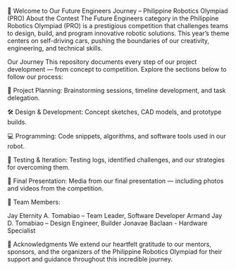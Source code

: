 🚀 Welcome to Our Future Engineers Journey – Philippine Robotics Olympiad (PRO)
About the Contest
The Future Engineers category in the Philippine Robotics Olympiad (PRO) is a prestigious competition that challenges teams to design, build, and program innovative robotic solutions. This year’s theme centers on self-driving cars, pushing the boundaries of our creativity, engineering, and technical skills.

Our Journey
This repository documents every step of our project development — from concept to competition. Explore the sections below to follow our process:

🧠 Project Planning: Brainstorming sessions, timeline development, and task delegation.

🛠️ Design & Development: Concept sketches, CAD models, and prototype builds.

💻 Programming: Code snippets, algorithms, and software tools used in our robot.

🧪 Testing & Iteration: Testing logs, identified challenges, and our strategies for overcoming them.

🎥 Final Presentation: Media from our final presentation — including photos and videos from the competition.

👥 Team Members:

Jay Eternity A. Tomabiao – Team Leader, Software Developer
Armand Jay D. Tomabiao – Design Engineer, Builder
Jonavae Baclaan - Hardware Specialist

🙏 Acknowledgments
We extend our heartfelt gratitude to our mentors, sponsors, and the organizers of the Philippine Robotics Olympiad for their support and guidance throughout this incredible journey.
